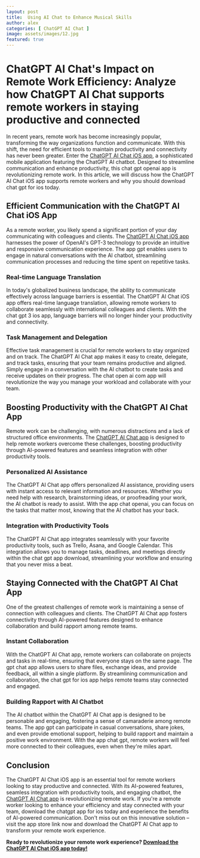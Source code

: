 ```yaml
---
layout: post
title:  Using AI Chat to Enhance Musical Skills
author: alex
categories: [ ChatGPT AI Chat ]
image: assets/images/12.jpg
featured: true
---
```


<h1>ChatGPT AI Chat's Impact on Remote Work Efficiency: Analyze how ChatGPT AI Chat supports remote workers in staying productive and connected</h1>

<p>In recent years, remote work has become increasingly popular, transforming the way organizations function and communicate. With this shift, the need for efficient tools to maintain productivity and connectivity has never been greater. Enter the <a href="https://apps.apple.com/us/app/ai-ask-chat-with-ai-bots/id6472484891">ChatGPT AI Chat iOS app</a>, a sophisticated mobile application featuring the ChatGPT AI chatbot. Designed to streamline communication and enhance productivity, this chat gpt openai app is revolutionizing remote work. In this article, we will discuss how the ChatGPT AI Chat iOS app supports remote workers and why you should download chat gpt for ios today.</p>

<h2>Efficient Communication with the ChatGPT AI Chat iOS App</h2>

<p>As a remote worker, you likely spend a significant portion of your day communicating with colleagues and clients. The <a href="https://apps.apple.com/us/app/ai-ask-chat-with-ai-bots/id6472484891">ChatGPT AI Chat iOS app</a> harnesses the power of OpenAI's GPT-3 technology to provide an intuitive and responsive communication experience. The app gpt enables users to engage in natural conversations with the AI chatbot, streamlining communication processes and reducing the time spent on repetitive tasks.</p>

<h3>Real-time Language Translation</h3>

<p>In today's globalized business landscape, the ability to communicate effectively across language barriers is essential. The ChatGPT AI Chat iOS app offers real-time language translation, allowing remote workers to collaborate seamlessly with international colleagues and clients. With the chat gpt 3 ios app, language barriers will no longer hinder your productivity and connectivity.</p>

<h3>Task Management and Delegation</h3>

<p>Effective task management is crucial for remote workers to stay organized and on track. The ChatGPT AI Chat app makes it easy to create, delegate, and track tasks, ensuring that your team remains productive and aligned. Simply engage in a conversation with the AI chatbot to create tasks and receive updates on their progress. The chat open ai com app will revolutionize the way you manage your workload and collaborate with your team.</p>

<h2>Boosting Productivity with the ChatGPT AI Chat App</h2>

<p>Remote work can be challenging, with numerous distractions and a lack of structured office environments. The <a href="https://apps.apple.com/us/app/ai-ask-chat-with-ai-bots/id6472484891">ChatGPT AI Chat app</a> is designed to help remote workers overcome these challenges, boosting productivity through AI-powered features and seamless integration with other productivity tools.</p>

<h3>Personalized AI Assistance</h3>

<p>The ChatGPT AI Chat app offers personalized AI assistance, providing users with instant access to relevant information and resources. Whether you need help with research, brainstorming ideas, or proofreading your work, the AI chatbot is ready to assist. With the app chat openai, you can focus on the tasks that matter most, knowing that the AI chatbot has your back.</p>

<h3>Integration with Productivity Tools</h3>

<p>The ChatGPT AI Chat app integrates seamlessly with your favorite productivity tools, such as Trello, Asana, and Google Calendar. This integration allows you to manage tasks, deadlines, and meetings directly within the chat gpt app download, streamlining your workflow and ensuring that you never miss a beat.</p>

<h2>Staying Connected with the ChatGPT AI Chat App</h2>

<p>One of the greatest challenges of remote work is maintaining a sense of connection with colleagues and clients. The ChatGPT AI Chat app fosters connectivity through AI-powered features designed to enhance collaboration and build rapport among remote teams.</p>

<h3>Instant Collaboration</h3>

<p>With the ChatGPT AI Chat app, remote workers can collaborate on projects and tasks in real-time, ensuring that everyone stays on the same page. The gpt chat app allows users to share files, exchange ideas, and provide feedback, all within a single platform. By streamlining communication and collaboration, the chat gpt for ios app helps remote teams stay connected and engaged.</p>

<h3>Building Rapport with AI Chatbot</h3>

<p>The AI chatbot within the ChatGPT AI Chat app is designed to be personable and engaging, fostering a sense of camaraderie among remote teams. The app gpt can participate in casual conversations, share jokes, and even provide emotional support, helping to build rapport and maintain a positive work environment. With the app chat gpt, remote workers will feel more connected to their colleagues, even when they're miles apart.</p>

<h2>Conclusion</h2>

<p>The ChatGPT AI Chat iOS app is an essential tool for remote workers looking to stay productive and connected. With its AI-powered features, seamless integration with productivity tools, and engaging chatbot, the <a href="https://apps.apple.com/us/app/ai-ask-chat-with-ai-bots/id6472484891">ChatGPT AI Chat app</a> is revolutionizing remote work. If you're a remote worker looking to enhance your efficiency and stay connected with your team, download the chatgpt app for ios today and experience the benefits of AI-powered communication. Don't miss out on this innovative solution – visit the app store link now and download the ChatGPT AI Chat app to transform your remote work experience.</p>

<p><strong>Ready to revolutionize your remote work experience? <a href="https://apps.apple.com/us/app/ai-ask-chat-with-ai-bots/id6472484891">Download the ChatGPT AI Chat iOS app today!</a></strong></p>